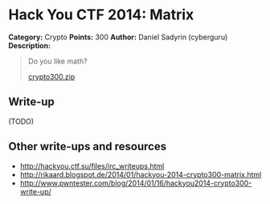 # Hack You CTF 2014: Matrix

**Category:** Crypto
**Points:** 300
**Author:** Daniel Sadyrin (cyberguru)
**Description:**

> Do you like math?
>
> [crypto300.zip](crypto300.zip)

## Write-up

(TODO)

## Other write-ups and resources

* <http://hackyou.ctf.su/files/irc_writeups.html>
* <http://rikaard.blogspot.de/2014/01/hackyou-2014-crypto300-matrix.html>
* <http://www.pwntester.com/blog/2014/01/16/hackyou2014-crypto300-write-up/>

